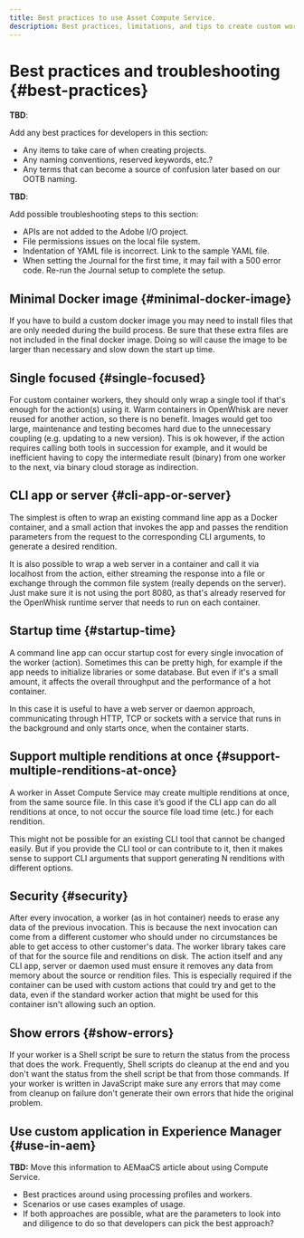 ```yaml
---
title: Best practices to use Asset Compute Service.
description: Best practices, limitations, and tips to create custom workers using Asset Compute Service.
---
```


# Best practices and troubleshooting {#best-practices}

**TBD**:

Add any best practices for developers in this section:

* Any items to take care of when creating projects.
* Any naming conventions, reserved keywords, etc.?
* Any terms that can become a source of confusion later based on our OOTB naming.

**TBD**:

Add possible troubleshooting steps to this section:

* APIs are not added to the Adobe I/O project.
* File permissions issues on the local file system.
* Indentation of YAML file is incorrect. Link to the sample YAML file.
* When setting the Journal for the first time, it may fail with a 500 error code. Re-run the Journal setup to complete the setup.

## Minimal Docker image {#minimal-docker-image}

If you have to build a custom docker image you may need to install files that are only needed during the build process.  Be sure that these extra files are not included in the final docker image.  Doing so will cause the image to be larger than necessary and slow down the start up time.

## Single focused {#single-focused}

For custom container workers, they should only wrap a single tool if that's enough for the action(s) using it. Warm containers in OpenWhisk are never reused for another action, so there is no benefit. Images would get too large, maintenance and testing becomes hard due to the unnecessary coupling (e.g. updating to a new version). This is ok however, if the action requires calling both tools in succession for example, and it would be inefficient having to copy the intermediate result (binary) from one worker to the next, via binary cloud storage as indirection.

## CLI app or server {#cli-app-or-server}

The simplest is often to wrap an existing command line app as a Docker container, and a small action that invokes the app and passes the rendition parameters from the request to the corresponding CLI arguments, to generate a desired rendition.

It is also possible to wrap a web server in a container and call it via localhost from the action, either streaming the response into a file or exchange through the common file system (really depends on the server). Just make sure it is not using the port 8080, as that's already reserved for the OpenWhisk runtime server that needs to run on each container.

## Startup time {#startup-time}

A command line app can occur startup cost for every single invocation of the worker (action). Sometimes this can be pretty high, for example if the app needs to initialize libraries or some database. But even if it's a small amount, it affects the overall throughput and the performance of a hot container.

In this case it is useful to have a web server or daemon approach, communicating through HTTP, TCP or sockets with a service that runs in the background and only starts once, when the container starts.

## Support multiple renditions at once {#support-multiple-renditions-at-once}

A worker in Asset Compute Service may create multiple renditions at once, from the same source file. In this case it’s good if the CLI app can do all renditions at once, to not occur the source file load time (etc.) for each rendition.

This might not be possible for an existing CLI tool that cannot be changed easily. But if you provide the CLI tool or can contribute to it, then it makes sense to support CLI arguments that support generating N renditions with different options.

## Security {#security}

After every invocation, a worker (as in hot container) needs to erase any data of the previous invocation. This is because the next invocation can come from a different customer who should under no circumstances be able to get access to other customer's data. The worker library takes care of that for the source file and renditions on disk. The action itself and any CLI app, server or daemon used must ensure it removes any data from memory about the source or rendition files. This is especially required if the container can be used with custom actions that could try and get to the data, even if the standard worker action that might be used for this container isn't allowing such an option.

## Show errors {#show-errors}

If your worker is a Shell script be sure to return the status from the process that does the work.  Frequently, Shell scripts do cleanup at the end and you don't want the status from the shell script be that from those commands.  If your worker is written in JavaScript make sure any errors that may come from cleanup on failure don't generate their own errors that hide the original problem.

## Use custom application in Experience Manager {#use-in-aem}

**TBD:** Move this information to AEMaaCS article about using Compute Service.

* Best practices around using processing profiles and workers.
* Scenarios or use cases examples of usage.
* If both approaches are possible, what are the parameters to look into and diligence to do so that developers can pick the best approach?
